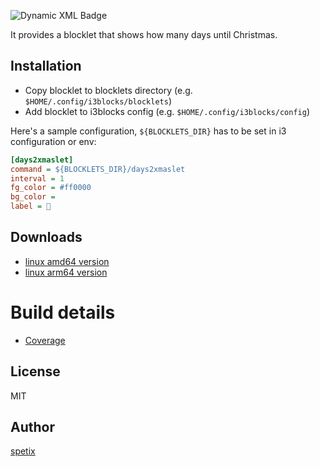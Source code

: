 ![Dynamic XML Badge](https://img.shields.io/badge/dynamic/xml?url=https%3A%2F%2Fspetix.github.io%2Fdays2xmaslet%2Fcoverage.xml&query=round(100*%2F%2Fcoverage%2F%40line-rate)&suffix=%25&style=plastic&label=Code%20Coverage)

It provides a blocklet that shows how many days until Christmas.

## Installation

* Copy blocklet to blocklets directory (e.g. `$HOME/.config/i3blocks/blocklets`)
* Add blocklet to i3blocks config (e.g. `$HOME/.config/i3blocks/config`)

Here's a sample configuration, `${BLOCKLETS_DIR}` has to be set in i3 configuration or env:
```ini
[days2xmaslet]
command = ${BLOCKLETS_DIR}/days2xmaslet
interval = 1
fg_color = #ff0000
bg_color =
label = 🎄
```

## Downloads

* [linux amd64 version](days2xmaslet_linux_amd64)
* [linux arm64 version](days2xmaslet_linux_arm64)


# Build details

* [Coverage](code-coverage-results.md)

## License

MIT

## Author

[spetix](https://github.com/spetix)


